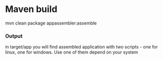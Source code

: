 # Maven build
mvn clean package appassembler:assemble
### Output
in target/app you will find assembled application with two scripts - one for linux, one for windows. Use one of them depend on your system
